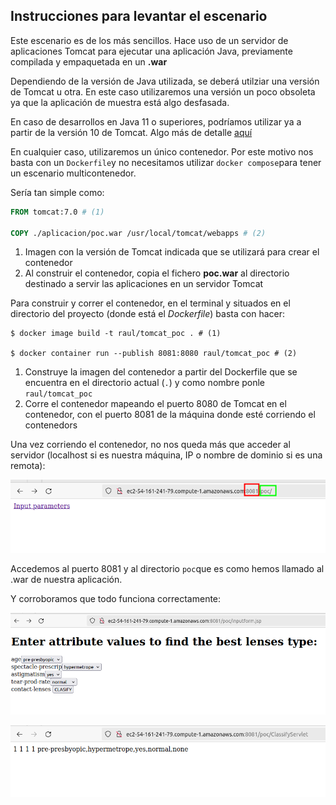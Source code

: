 ## Instrucciones para levantar el escenario

Este escenario es de los más sencillos. Hace uso de un servidor de aplicaciones Tomcat para ejecutar una aplicación Java, previamente compilada y empaquetada en un **.war**

Dependiendo de la versión de Java utilizada, se deberá utilziar una versión de Tomcat u otra. En este caso utilizaremos una versión un poco obsoleta ya que la aplicación de muestra está algo desfasada.

En caso de desarrollos en Java 11 o superiores, podríamos utilizar ya a partir de la versión 10 de Tomcat. Algo más de detalle [aquí](https://raul-profesor.github.io/Despliegue/P3.1-Tomcat/#por-que)

En cualquier caso, utilizaremos un único contenedor. Por este motivo nos basta con un `Dockerfile`y no necesitamos utilizar `docker compose`para tener un escenario multicontenedor.

Sería tan simple como:

```Dockerfile
FROM tomcat:7.0 # (1)

COPY ./aplicacion/poc.war /usr/local/tomcat/webapps # (2)
```

1. Imagen con la versión de Tomcat indicada que se utilizará para crear el contenedor
2. Al construir el contenedor, copia el fichero **poc.war** al directorio destinado a servir las aplicaciones en un servidor Tomcat

Para construir y correr el contenedor, en el terminal y situados en el directorio del proyecto (donde está el *Dockerfile*) basta con hacer:

```console
$ docker image build -t raul/tomcat_poc . # (1)

$ docker container run --publish 8081:8080 raul/tomcat_poc # (2)
```

1. Construye la imagen del contenedor a partir del Dockerfile que se encuentra en el directorio actual (`.`) y como nombre ponle `raul/tomcat_poc`
2. Corre el contenedor mapeando el puerto 8080 de Tomcat en el contenedor, con el  puerto 8081 de la máquina donde esté corriendo el contenedors

Una vez corriendo el contenedor, no nos queda más que acceder al servidor (localhost si es nuestra máquina, IP o nombre de dominio si es una remota):

![](./img/tomcat1.png)

Accedemos al puerto 8081 y al directorio `poc`que es como hemos llamado al .war de nuestra aplicación.

Y corroboramos que todo funciona correctamente:

![](./img/tomcat2.png)

![](./img/tomcat3.png)